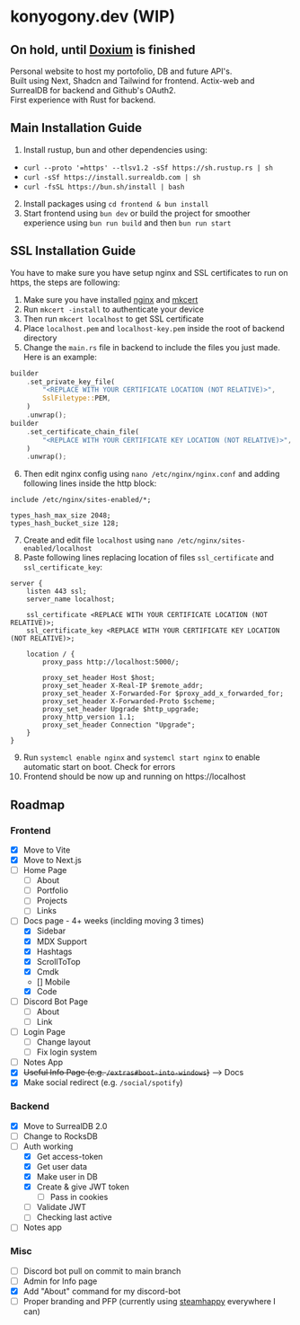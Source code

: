 # konyogony.dev (WIP)
## On hold, until [Doxium](https://github.com/konyogony/doxium) is finished

Personal website to host my portofolio, DB and future API's. \
Built using Next, Shadcn and Tailwind for frontend. Actix-web and SurrealDB for backend and Github's OAuth2. \
First experience with Rust for backend.

## Main Installation Guide

1. Install rustup, bun and other dependencies using:

-   `curl --proto '=https' --tlsv1.2 -sSf https://sh.rustup.rs | sh`
-   `curl -sSf https://install.surrealdb.com | sh`
-   `curl -fsSL https://bun.sh/install | bash`

2. Install packages using `cd frontend & bun install`
3. Start frontend using `bun dev` or build the project for smoother experience using `bun run build` and then `bun run start`

## SSL Installation Guide

You have to make sure you have setup nginx and SSL certificates to run on https, the steps are following:

1. Make sure you have installed [nginx](https://nginx.org/) and [mkcert](https://github.com/FiloSottile/mkcert)
2. Run `mkcert -install` to authenticate your device
3. Then run `mkcert localhost` to get SSL certificate
4. Place `localhost.pem` and `localhost-key.pem` inside the root of backend directory
5. Change the `main.rs` file in backend to include the files you just made. Here is an example:

```rs
builder
    .set_private_key_file(
        "<REPLACE WITH YOUR CERTIFICATE LOCATION (NOT RELATIVE)>",
        SslFiletype::PEM,
    )
    .unwrap();
builder
    .set_certificate_chain_file(
        "<REPLACE WITH YOUR CERTIFICATE KEY LOCATION (NOT RELATIVE)>",
    )
    .unwrap();
```

6. Then edit nginx config using `nano /etc/nginx/nginx.conf` and adding following lines inside the http block:

```nginx
include /etc/nginx/sites-enabled/*;

types_hash_max_size 2048;
types_hash_bucket_size 128;
```

7. Create and edit file `localhost` using `nano /etc/nginx/sites-enabled/localhost`
8. Paste following lines replacing location of files `ssl_certificate` and `ssl_certificate_key`:

```nginx
server {
    listen 443 ssl;
    server_name localhost;

    ssl_certificate <REPLACE WITH YOUR CERTIFICATE LOCATION (NOT RELATIVE)>;
    ssl_certificate_key <REPLACE WITH YOUR CERTIFICATE KEY LOCATION (NOT RELATIVE)>;

    location / {
        proxy_pass http://localhost:5000/;

        proxy_set_header Host $host;
        proxy_set_header X-Real-IP $remote_addr;
        proxy_set_header X-Forwarded-For $proxy_add_x_forwarded_for;
        proxy_set_header X-Forwarded-Proto $scheme;
        proxy_set_header Upgrade $http_upgrade;
        proxy_http_version 1.1;
        proxy_set_header Connection "Upgrade";
    }
}
```

9. Run `systemcl enable nginx` and `systemcl start nginx` to enable automatic start on boot. Check for errors
10. Frontend should be now up and running on https://localhost

## Roadmap

### Frontend

-   [x] Move to Vite
-   [x] Move to Next.js
-   [ ] Home Page
    -   [ ] About
    -   [ ] Portfolio
    -   [ ] Projects
    -   [ ] Links
-   [ ] Docs page - 4+ weeks (inclding moving 3 times)
    -   [x] Sidebar
    -   [x] MDX Support
    -   [x] Hashtags
    -   [x] ScrollToTop
    -   [x] Cmdk
    -   [] Mobile
    -   [x] Code
-   [ ] Discord Bot Page
    -   [ ] About
    -   [ ] Link
-   [ ] Login Page
    -   [ ] Change layout
    -   [ ] Fix login system
-   [ ] Notes App
-   [x] ~~Useful Info Page (e.g. `/extras#boot-into-windows`)~~  --> Docs
-   [x] Make social redirect (e.g. `/social/spotify`)

### Backend
-   [x] Move to SurrealDB 2.0
-   [ ] Change to RocksDB
-   [ ] Auth working
    -   [x] Get access-token
    -   [x] Get user data
    -   [x] Make user in DB
    -   [x] Create & give JWT token
        -   [ ] Pass in cookies
    -   [ ] Validate JWT
    -   [ ] Checking last active
-   [ ] Notes app

### Misc

-   [ ] Discord bot pull on commit to main branch
-   [ ] Admin for Info page
-   [x] Add "About" command for my discord-bot
-   [ ] Proper branding and PFP (currently using [steamhappy](https://i.redd.it/i-made-steamhappy-vector-image-v0-jmmqmwzwk14c1.png?width=800&format=png&auto=webp&s=7cc8498450fbd323b22899722ac24cbd23a91a83) everywhere I can)
